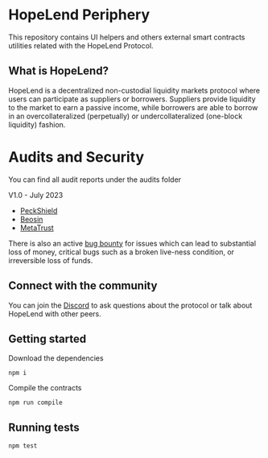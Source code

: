 
# HopeLend Periphery

This repository contains UI helpers and others external smart contracts utilities related with the HopeLend Protocol.

## What is HopeLend?

HopeLend is a decentralized non-custodial liquidity markets protocol where users can participate as suppliers or borrowers. Suppliers provide liquidity to the market to earn a passive income, while borrowers are able to borrow in an overcollateralized (perpetually) or undercollateralized (one-block liquidity) fashion.

# Audits and Security

You can find all audit reports under the audits folder

V1.0 - July 2023

- [PeckShield](./audits/30-07-2023_PeckShield_HopeLendV1.pdf)
- [Beosin](./audits/19-07-2023_Beosin_HopeLendV1_Periphery.pdf)
- [MetaTrust](./audits/29-07-2023_MetaTrust_HopeLendV1_Periphery.pdf)

There is also an active [bug bounty](https://static.hope.money/bug-bounty.html) for issues which can lead to substantial loss of money, critical bugs such as a broken live-ness condition, or irreversible loss of funds.

## Connect with the community

You can join the [Discord](https://discord.gg/hopemoneyofficial) to ask questions about the protocol or talk about HopeLend with other peers.

## Getting started

Download the dependencies

```
npm i
```

Compile the contracts

```
npm run compile
```

## Running tests

```
npm test
```
